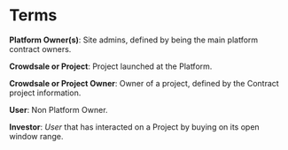 # Terms

**Platform Owner(s)**: Site admins, defined by being the main platform contract owners.  

**Crowdsale or Project**: Project launched at the Platform.  

**Crowdsale or Project Owner**: Owner of a project, defined by the Contract project information.  

**User**: Non Platform Owner.  

**Investor**: *User* that has interacted on a Project by buying on its open window range.